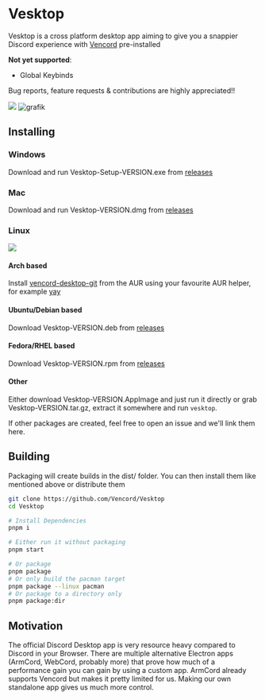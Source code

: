 # Vesktop

Vesktop is a cross platform desktop app aiming to give you a snappier Discord experience with [Vencord](https://github.com/Vendicated/Vencord) pre-installed

**Not yet supported**:

-   Global Keybinds

Bug reports, feature requests & contributions are highly appreciated!!

![](https://github.com/Vencord/Vesktop/assets/45497981/8608a899-96a9-4027-9725-2cb02ba189fd)
![grafik](https://github.com/Vencord/Vesktop/assets/45497981/8701e5de-52c4-4346-a990-719cb971642e)

## Installing

### Windows

Download and run Vesktop-Setup-VERSION.exe from [releases](https://github.com/Vencord/Vesktop/releases/latest)

### Mac

Download and run Vesktop-VERSION.dmg from [releases](https://github.com/Vencord/Vesktop/releases/latest)

### Linux

[![](https://dl.flathub.org/assets/badges/flathub-badge-en.svg)](https://flathub.org/apps/dev.vencord.Vesktop)

#### Arch based

Install [vencord-desktop-git](https://aur.archlinux.org/packages/vencord-desktop-git) from the AUR using your favourite AUR helper, for example [yay](https://github.com/Jguer/yay)

#### Ubuntu/Debian based

Download Vesktop-VERSION.deb from [releases](https://github.com/Vencord/Vesktop/releases/latest)

#### Fedora/RHEL based

Download Vesktop-VERSION.rpm from [releases](https://github.com/Vencord/Vesktop/releases/latest)

#### Other

Either download Vesktop-VERSION.AppImage and just run it directly or grab Vesktop-VERSION.tar.gz, extract it somewhere and run `vesktop`.

If other packages are created, feel free to open an issue and we'll link them here.

## Building

Packaging will create builds in the dist/ folder. You can then install them like mentioned above or distribute them

```sh
git clone https://github.com/Vencord/Vesktop
cd Vesktop

# Install Dependencies
pnpm i

# Either run it without packaging
pnpm start

# Or package
pnpm package
# Or only build the pacman target
pnpm package --linux pacman
# Or package to a directory only
pnpm package:dir
```

## Motivation

The official Discord Desktop app is very resource heavy compared to Discord in your Browser. There are multiple alternative Electron apps (ArmCord, WebCord, probably more) that prove how much of a performance gain you can gain by using a custom app. ArmCord already supports Vencord but makes it pretty limited for us. Making our own standalone app gives us much more control.
